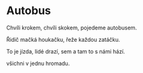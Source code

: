 # Autobus

Chvíli krokem, chvíli skokem,
pojedeme autobusem.

Řidič mačká houkačku,
řeže každou zatáčku.

To je jízda, lidé drazí,
sem a tam to s námi hází.


všichni v jednu hromadu.
